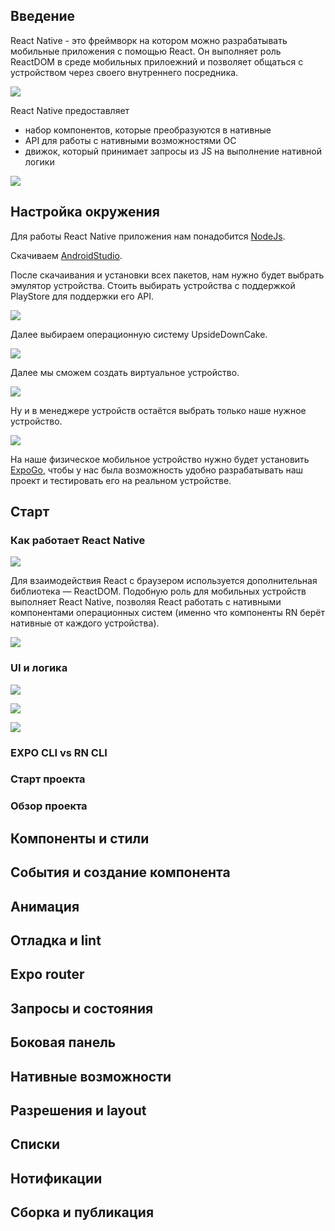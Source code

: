 
## Введение

React Native - это фреймворк на котором можно разрабатывать мобильные приложения с помощью React. Он выполняет роль ReactDOM в среде мобильных прилоежний и позволяет общаться с устройством через своего внутреннего посредника.

![](_png/Pasted%20image%2020241006150342.png)

React Native предоставляет
- набор компонентов, которые преобразуются в нативные
- API для работы с нативными возможностями ОС
- движок, который принимает запросы из JS на выполнение нативной логики

![](_png/Pasted%20image%2020241006150406.png)

## Настройка окружения

Для работы React Native приложения нам понадобится [NodeJs](https://nodejs.org/en). 

Скачиваем [AndroidStudio](https://developer.android.com/studio).

После скачаивания и установки всех пакетов, нам нужно будет выбрать эмулятор устройства. Стоить выбирать устройства с поддержкой PlayStore для поддержки его API.

![](_png/Pasted%20image%2020241006154343.png)

Далее выбираем операционную систему UpsideDownCake.

![](_png/Pasted%20image%2020241006154444.png)

Далее мы сможем создать виртуальное устройство.

![](_png/Pasted%20image%2020241006154537.png)

Ну и в менеджере устройств остаётся выбрать только наше нужное устройство.

![](_png/Pasted%20image%2020241006154905.png)

На наше физическое мобильное устройство нужно будет установить [ExpoGo](https://expo.dev/go), чтобы у нас была возможность удобно разрабатывать наш проект и тестировать его на реальном устройстве.

## Старт

### Как работает React Native



![](_png/Pasted%20image%2020241006155418.png)

Для взаимодействия React с браузером используется дополнительная библиотека — ReactDOM. Подобную роль для мобильных устройств выполняет React Native, позволяя React работать с нативными компонентами операционных систем (именно что компоненты RN берёт нативные от каждого устройства).

![](_png/Pasted%20image%2020241006155405.png)

### UI и логика



![](_png/Pasted%20image%2020241006163220.png)



![](_png/Pasted%20image%2020241006163237.png)



![](_png/Pasted%20image%2020241006163555.png)

### EXPO CLI vs RN CLI





### Старт проекта





### Обзор проекта





## Компоненты и стили






## События и создание компонента






## Анимация






## Отладка и lint






## Expo router






## Запросы и состояния






## Боковая панель






## Нативные возможности






## Разрешения и layout






## Списки






## Нотификации






## Сборка и публикация


















